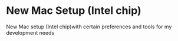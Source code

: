 # New Mac Setup (Intel chip)
New Mac setup (Intel chip)with certain preferences and tools for my development needs
